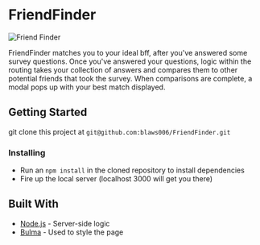 # FriendFinder

![Friend Finder](https://media.giphy.com/media/l4pSUQ1RIcEqPzxYs/giphy.gif)

FriendFinder matches you to your ideal bff, after you've answered some survey questions. Once you've answered your questions, logic within the routing takes your collection of answers and compares them to other potential friends that took the survey. When comparisons are complete, a modal pops up with your best match displayed.

## Getting Started

git clone this project at `git@github.com:blaws006/FriendFinder.git`

### Installing

* Run an `npm install` in the cloned repository to install dependencies
* Fire up the local server (localhost 3000 will get you there)

## Built With

* [Node.js](https://nodejs.org/en/) - Server-side logic
* [Bulma](bulma.io/documentation/overview/start/) - Used to style the page
